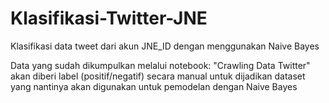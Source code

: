 # Klasifikasi-Twitter-JNE
Klasifikasi data tweet dari akun JNE_ID dengan menggunakan Naive Bayes

Data yang sudah dikumpulkan melalui notebook: "Crawling Data Twitter" akan diberi label (positif/negatif) secara manual untuk dijadikan dataset yang nantinya akan digunakan untuk pemodelan dengan Naive Bayes

